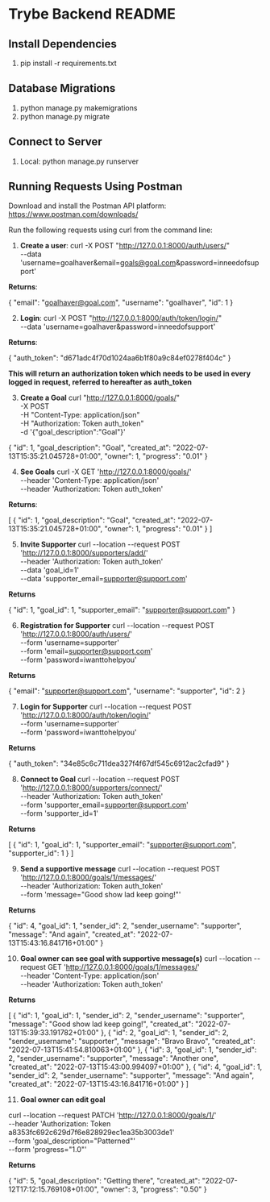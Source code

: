 # Trybe Backend README

## Install Dependencies
1. pip install -r requirements.txt


## Database Migrations 
1. python manage.py makemigrations
2. python manage.py migrate


## Connect to Server
1. Local: python manage.py runserver

## Running Requests Using Postman

Download and install the Postman API platform: https://www.postman.com/downloads/

Run the following requests using curl from the command line:
1. **Create a user**:
curl -X POST "http://127.0.0.1:8000/auth/users/" \
--data 'username=goalhaver&email=goals@goal.com&password=inneedofsupport'

**Returns**:

{
"email": "goalhaver@goal.com",
"username": "goalhaver",
"id": 1
}


  
2. **Login**:
  curl -X POST "http://127.0.0.1:8000/auth/token/login/" \
   --data 'username=goalhaver&password=inneedofsupport'

**Returns**:

{
    "auth_token": "d671adc4f70d1024aa6b1f80a9c84ef0278f404c"
}


  
**This will return an authorization token which needs to be used in every logged in request, referred to hereafter as auth_token**

3. **Create a Goal**
curl "http://127.0.0.1:8000/goals/" \
-X POST \
-H "Content-Type: application/json" \
-H "Authorization: Token auth_token" \
-d '{"goal_description":"Goal"}'

{
  "id": 1,
  "goal_description": "Goal",
  "created_at": "2022-07-13T15:35:21.045728+01:00",
  "owner": 1,
  "progress": "0.01"
}


4. **See Goals**
curl -X GET 'http://127.0.0.1:8000/goals/' \
--header 'Content-Type: application/json' \
--header 'Authorization: Token auth_token'


**Returns**:

[
  {
    "id": 1,
    "goal_description": "Goal",
    "created_at": "2022-07-13T15:35:21.045728+01:00",
    "owner": 1,
    "progress": "0.01"
  }
]

5. **Invite Supporter**
curl --location --request POST 'http://127.0.0.1:8000/supporters/add/' \
--header 'Authorization: Token auth_token' \
--data 'goal_id=1' \
--data 'supporter_email=supporter@support.com'

**Returns**

{
    "id": 1,
    "goal_id": 1,
    "supporter_email": "supporter@support.com"
}

6. **Registration for Supporter**
curl --location --request POST 'http://127.0.0.1:8000/auth/users/' \
--form 'username=supporter' \
--form 'email=supporter@support.com' \
--form 'password=iwanttohelpyou'

**Returns**

{
    "email": "supporter@support.com",
    "username": "supporter",
    "id": 2
}

7. **Login for Supporter**
curl --location --request POST 'http://127.0.0.1:8000/auth/token/login/' \
--form 'username=supporter' \
--form 'password=iwanttohelpyou'

**Returns**



{
    "auth_token": "34e85c6c711dea327f4f67df545c6912ac2cfad9"
}

8. **Connect to Goal**
curl --location --request POST 'http://127.0.0.1:8000/supporters/connect/' \
--header 'Authorization: Token auth_token' \
--form 'supporter_email=supporter@support.com' \
--form 'supporter_id=1'

**Returns**

[
    {
        "id": 1,
        "goal_id": 1,
        "supporter_email": "supporter@support.com",
        "supporter_id": 1
    }
]

9. **Send a supportive message**
curl --location --request POST 'http://127.0.0.1:8000/goals/1/messages/' \
--header 'Authorization: Token auth_token' \
--form 'message="Good show lad keep going!"'

**Returns**

{
    "id": 4,
    "goal_id": 1,
    "sender_id": 2,
    "sender_username": "supporter",
    "message": "And again",
    "created_at": "2022-07-13T15:43:16.841716+01:00"
}

10. **Goal owner can see goal with supportive message(s)**
curl --location --request GET 'http://127.0.0.1:8000/goals/1/messages/' \
--header 'Content-Type: application/json' \
--header 'Authorization: Token auth_token'

**Returns**

[
    {
        "id": 1,
        "goal_id": 1,
        "sender_id": 2,
        "sender_username": "supporter",
        "message": "Good show lad keep going!",
        "created_at": "2022-07-13T15:39:33.191782+01:00"
    },
    {
        "id": 2,
        "goal_id": 1,
        "sender_id": 2,
        "sender_username": "supporter",
        "message": "Bravo Bravo",
        "created_at": "2022-07-13T15:41:54.810063+01:00"
    },
    {
        "id": 3,
        "goal_id": 1,
        "sender_id": 2,
        "sender_username": "supporter",
        "message": "Another one",
        "created_at": "2022-07-13T15:43:00.994097+01:00"
    },
    {
        "id": 4,
        "goal_id": 1,
        "sender_id": 2,
        "sender_username": "supporter",
        "message": "And again",
        "created_at": "2022-07-13T15:43:16.841716+01:00"
    }
]

11. **Goal owner can edit goal**

curl --location --request PATCH 'http://127.0.0.1:8000/goals/1/' \
--header 'Authorization: Token a8353fc692c629d7f6e828929ec1ea35b3003de1' \
--form 'goal_description="Patterned"' \
--form 'progress="1.0"'


**Returns**

{
    "id": 5,
    "goal_description": "Getting there",
    "created_at": "2022-07-12T17:12:15.769108+01:00",
    "owner": 3,
    "progress": "0.50"
}